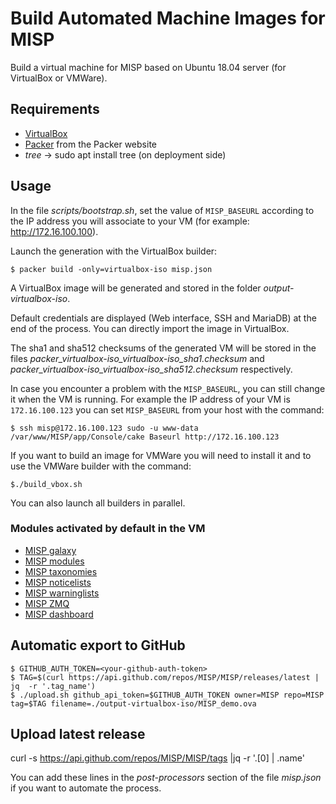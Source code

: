 # Build Automated Machine Images for MISP

Build a virtual machine for MISP based on Ubuntu 18.04 server
(for VirtualBox or VMWare).

## Requirements

* [VirtualBox](https://www.virtualbox.org)
* [Packer](https://www.packer.io) from the Packer website
* *tree* -> sudo apt install tree (on deployment side)

## Usage

In the file *scripts/bootstrap.sh*, set the value of ``MISP_BASEURL`` according
to the IP address you will associate to your VM
(for example: http://172.16.100.100).

Launch the generation with the VirtualBox builder:

    $ packer build -only=virtualbox-iso misp.json

A VirtualBox image will be generated and stored in the folder
*output-virtualbox-iso*.

Default credentials are displayed (Web interface, SSH and MariaDB) at the end
of the process. You can directly import the image in VirtualBox.

The sha1 and sha512 checksums of the generated VM will be stored in the files
*packer_virtualbox-iso_virtualbox-iso_sha1.checksum* and
*packer_virtualbox-iso_virtualbox-iso_sha512.checksum* respectively.

In case you encounter a problem with the ``MISP_BASEURL``, you can still change
it when the VM is running. For example the IP address of your VM is
``172.16.100.123`` you can set ``MISP_BASEURL`` from your host with the command:

    $ ssh misp@172.16.100.123 sudo -u www-data /var/www/MISP/app/Console/cake Baseurl http://172.16.100.123

If you want to build an image for VMWare you will need to install it and to
use the VMWare builder with the command:

    $./build_vbox.sh 

You can also launch all builders in parallel.

### Modules activated by default in the VM

* [MISP galaxy](https://github.com/MISP/misp-galaxy)
* [MISP modules](https://github.com/MISP/misp-modules)
* [MISP taxonomies](https://github.com/MISP/misp-taxonomies)
* [MISP noticelists](https://github.com/MISP/misp-noticelist)
* [MISP warninglists](https://github.com/MISP/misp-warninglists)
* [MISP ZMQ](https://github.com/MISP/misp-book/tree/master/misp-zmq)
* [MISP dashboard](https://github.com/MISP/misp-dashboard)

## Automatic export to GitHub

    $ GITHUB_AUTH_TOKEN=<your-github-auth-token>
    $ TAG=$(curl https://api.github.com/repos/MISP/MISP/releases/latest | jq  -r '.tag_name')
    $ ./upload.sh github_api_token=$GITHUB_AUTH_TOKEN owner=MISP repo=MISP tag=$TAG filename=./output-virtualbox-iso/MISP_demo.ova

## Upload latest release

curl -s https://api.github.com/repos/MISP/MISP/tags  |jq -r '.[0] | .name'


You can add these lines in the *post-processors* section of the file
*misp.json* if you want to automate the process.
